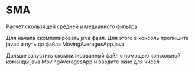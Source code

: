 # SMA

Расчет скользящей средней и медианного фильтра

Для начала скомпилировать java файл. Для этого в консоль пропишите javac и путь до файла MovingAveragesApp.java

Дальше запустить скомпилированный файл с помощью консольной команды java MovingAveragesApp и вводите окно для чисел

